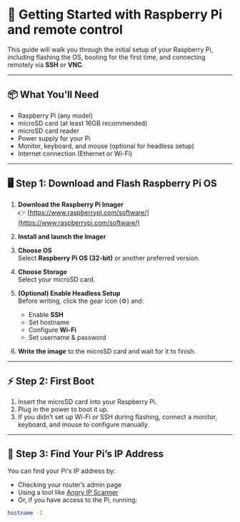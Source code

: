 # 🚀 Getting Started with Raspberry Pi and remote control

This guide will walk you through the initial setup of your Raspberry Pi, including flashing the OS, booting for the first time, and connecting remotely via **SSH** or **VNC**.

---

## 📦 What You’ll Need

- Raspberry Pi (any model)
- microSD card (at least 16GB recommended)
- microSD card reader
- Power supply for your Pi
- Monitor, keyboard, and mouse (optional for headless setup)
- Internet connection (Ethernet or Wi-Fi)

---

## 🖥️ Step 1: Download and Flash Raspberry Pi OS

1. **Download the Raspberry Pi Imager**  
   👉 [https://www.raspberrypi.com/software/](https://www.raspberrypi.com/software/)

2. **Install and launch the Imager**

3. **Choose OS**  
   Select **Raspberry Pi OS (32-bit)** or another preferred version.

4. **Choose Storage**  
   Select your microSD card.

5. **(Optional) Enable Headless Setup**  
   Before writing, click the gear icon (⚙️) and:
   - Enable **SSH**
   - Set hostname
   - Configure **Wi-Fi**
   - Set username & password

6. **Write the image** to the microSD card and wait for it to finish.

---

## ⚡ Step 2: First Boot

1. Insert the microSD card into your Raspberry Pi.
2. Plug in the power to boot it up.
3. If you didn’t set up Wi-Fi or SSH during flashing, connect a monitor, keyboard, and mouse to configure manually.

---

## 🔗 Step 3: Find Your Pi’s IP Address

You can find your Pi's IP address by:

- Checking your router’s admin page  
- Using a tool like [Angry IP Scanner](https://angryip.org/)  
- Or, if you have access to the Pi, running:

```bash
hostname -I

